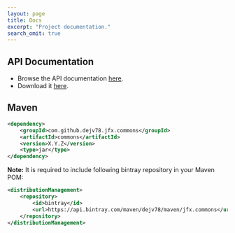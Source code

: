 ```yaml
---
layout: page
title: Docs
excerpt: "Project documentation."
search_omit: true
---
```


## API Documentation
* Browse the API documentation [here](/apidocs/).
* Download it [here](https://bintray.com/artifact/download/dejv78/maven/com/github/dejv78/jfx/commons/commons/1.0.1/commons-1.0.1-javadoc.jar).

## Maven

~~~ xml
<dependency>
    <groupId>com.github.dejv78.jfx.commons</groupId>
    <artifactId>commons</artifactId>
    <version>X.Y.Z</version>
    <type>jar</type>
</dependency>
~~~

__Note:__ It is required to include following bintray repository in your Maven POM:

~~~ xml
<distributionManagement>
    <repository>
        <id>bintray</id>
        <url>https://api.bintray.com/maven/dejv78/maven/jfx.commons</url>
    </repository>
</distributionManagement>
~~~
